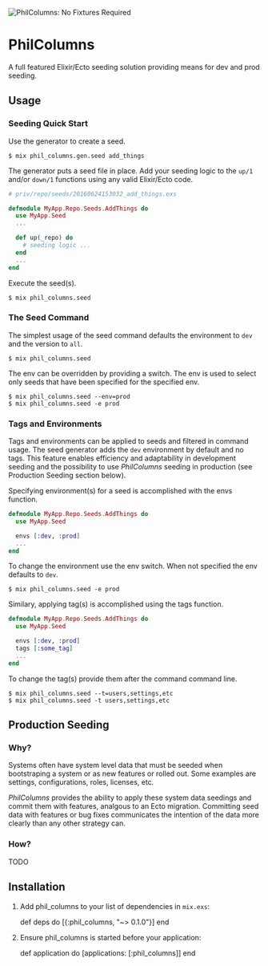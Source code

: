 ![PhilColumns: No Fixtures Required](https://raw.githubusercontent.com/midas/phil_columns/master/readme/PhilColumns.png)

# PhilColumns

A full featured Elixir/Ecto seeding solution providing means for dev and prod seeding.


## Usage

### Seeding Quick Start

Use the generator to create a seed.

    $ mix phil_columns.gen.seed add_things

The generator puts a seed file in place.  Add your seeding logic to the `up/1` and/or `down/1` 
functions using any valid Elixir/Ecto code.

```elixir
# priv/repo/seeds/20160624153032_add_things.exs

defmodule MyApp.Repo.Seeds.AddThings do
  use MyApp.Seed
  ...

  def up(_repo) do
    # seeding logic ...
  end
  ...
end
```

Execute the seed(s).

    $ mix phil_columns.seed

### The Seed Command

The simplest usage of the seed command defaults the environment to `dev` and the version to `all`.

    $ mix phil_columns.seed

The env can be overridden by providing a switch.  The env is used to select only seeds that have been 
specified for the specified env.

    $ mix phil_columns.seed --env=prod
    $ mix phil_columns.seed -e prod

### Tags and Environments

Tags and environments can be applied to seeds and filtered in command usage.  The seed generator adds the `dev` 
environment by default and no tags.  This feature enables efficiency and adaptability in development seeding and 
the possibility to use _PhilColumns_ seeding in production (see Production Seeding section below).

Specifying environment(s) for a seed is accomplished with the envs function.

```elixir
defmodule MyApp.Repo.Seeds.AddThings do
  use MyApp.Seed

  envs [:dev, :prod]
  ...
end
```

To change the environment use the env switch.  When not specified the env defaults to `dev`.

    $ mix phil_columns.seed -e prod

Similary, applying tag(s) is accomplished using the tags function.

```elixir
defmodule MyApp.Repo.Seeds.AddThings do
  use MyApp.Seed

  envs [:dev, :prod]
  tags [:some_tag]
  ...
end
```

To change the tag(s) provide them after the command command line.

    $ mix phil_columns.seed --t=users,settings,etc
    $ mix phil_columns.seed -t users,settings,etc


## Production Seeding

### Why?

Systems often have system level data that must be seeded when bootstraping a system or as new features or rolled out.  Some 
examples are settings, configurations, roles, licenses, etc.

_PhilColumns_ provides the ability to apply these system data seedings and commit them with features, analgous to an Ecto 
migration. Committing seed data with features or bug fixes communicates the intention of the data more clearly than any
other strategy can.

### How?

TODO

## Installation

  1. Add phil_columns to your list of dependencies in `mix.exs`:

        def deps do
          [{:phil_columns, "~> 0.1.0"}]
        end

  2. Ensure phil_columns is started before your application:

        def application do
          [applications: [:phil_columns]]
        end

